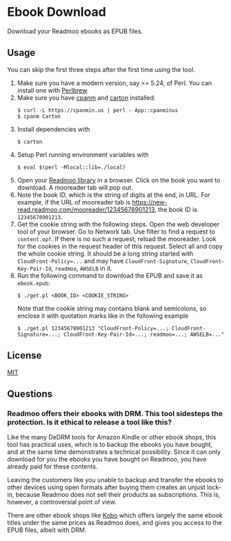 
Ebook Download
===

Download your Readmoo ebooks as EPUB files.

## Usage

You can skip the first three steps after the first time using the tool.

1. Make sure you have a modern version, say >= 5.24, of Perl.  You can install one with [Perlbrew](https://perlbrew.pl/).
2. Make sure you have [cpanm](https://metacpan.org/pod/distribution/App-cpanminus/lib/App/cpanminus/fatscript.pm) and [carton](https://metacpan.org/pod/distribution/Carton/script/carton) installed:
   ```
   $ curl -L https://cpanmin.us | perl - App::cpanminus
   $ cpanm Carton
   ```
3. Install dependencies with
   ```
   $ carton
   ```
4. Setup Perl running environment variables with
   ```
   $ eval $(perl -Mlocal::lib=./local)
   ```
5. Open your [Readmoo library](https://new-read.readmoo.com/library) in a browser.  Click on the book you want to download.  A mooreader tab will pop out.
6. Note the book ID, which is the string of digits at the end, in URL.  For example, if the URL of mooreader tab is <https://new-read.readmoo.com/mooreader/12345678901213>, the book ID is `12345678901213`.
7. Get the cookie string with the following steps.  Open the web developer tool of your browser.  Go to Network tab.  Use filter to find a request to `content.opf`.  If there is no such a request, reload the mooreader.  Look for the cookies in the request header of this request.  Select all and copy the whole cookie string.  It should be a long string started with `CloudFront-Policy=...` and may have `CloudFront-Signature`, `CloudFront-Key-Pair-Id`, `readmoo`, `AWSELB` in it.
8. Run the following command to download the EPUB and save it as `ebook.epub`:
   ```
   $ ./get.pl <BOOK_ID> <COOKIE_STRING>
   ```
   Note that the cookie string may contains blank and semicolons, so enclose it with quotation marks like in the following example
   ```
   $ ./get.pl 12345678901213 "CloudFront-Policy=...; CloudFront-Signature=...; CloudFront-Key-Pair-Id=...; readmoo=...; AWSELB=..."
   ```

## License

[MIT](LICENSE)

## Questions

### Readmoo offers their ebooks with DRM.  This tool sidesteps the protection.  Is it ethical to release a tool like this?

Like the many DeDRM tools for Amazon Kindle or other ebook shops, this tool has practical uses, which is to backup the ebooks you have bought, and at the same time demonstrates a technical possibility.  Since it can only download for you the ebooks you have bought on Readmoo, you have already paid for these contents.

Leaving the customers like you unable to backup and transfer the ebooks to other devices using open formats after buying them creates an unjust lock-in, because Readmoo does not sell their products as subscriptions.  This is, however, a controversial point of view.

There are other ebook shops like [Kobo](https://www.kobo.com/) which offers largely the same ebook titles under the same prices as Readmoo does, and gives you access to the EPUB files, albeit with DRM.

